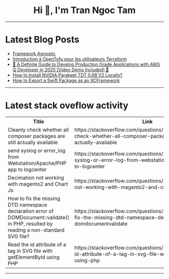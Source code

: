 <h1 align="center">Hi 👋, I'm Tran Ngoc Tam</h1>

---

# Latest Blog Posts 
<!-- BLOG-POST-LIST:START -->
- [Framework Agnostic](https://dev.to/m__mdy__m/framework-agnostic-37og)
- [Introduction à OpenTofu pour les utilisateurs Terraform](https://dev.to/laformulenuagique/introduction-a-opentofu-pour-les-utilisateurs-terraform-4e9l)
- [💸 A Definite Guide to Develop Production Grade Applications with AWS Q Developer in 2025 [Video Demo Included] 🎥](https://dev.to/mohamednizzad/a-definite-guide-to-develop-production-grade-applications-with-aws-q-developer-in-2025-video-3690)
- [How to Install NVIDIA Parakeet TDT 0.6B V2 Locally?](https://dev.to/nodeshiftcloud/how-to-install-nvidia-parakeet-tdt-06b-v2-locally-36ck)
- [How to Export a Swift Package as an XCFramework](https://dev.to/generatecodedev/how-to-export-a-swift-package-as-an-xcframework-2k87)
<!-- BLOG-POST-LIST:END -->

---

# Latest stack oveflow activity
<table>
  <tr><th>Title</th><th>Link</th></tr>
  <!-- STACKOVERFLOW:START --><tr><td>Cleanly check whether all composer packages are still actually available</td><td>https://stackoverflow.com/questions/79616916/cleanly-check-whether-all-composer-packages-are-still-actually-available</td></tr><tr><td>send syslog or error_log from Webstation/Apache/PHP app to logcenter</td><td>https://stackoverflow.com/questions/79616887/send-syslog-or-error-log-from-webstation-apache-php-app-to-logcenter</td></tr><tr><td>Decimation not working with magento2 and Chart Js</td><td>https://stackoverflow.com/questions/79616860/decimation-not-working-with-magento2-and-chart-js</td></tr><tr><td>How to fix the missing DTD namespace declaration error of DOMDocument::validate&lpar;&rpar; in PHP, resulted by reading a non-standard SVG file?</td><td>https://stackoverflow.com/questions/79616543/how-to-fix-the-missing-dtd-namespace-declaration-error-of-domdocumentvalidate</td></tr><tr><td>Read the id attribute of a tag in SVG file with getElementById using PHP</td><td>https://stackoverflow.com/questions/79616325/read-the-id-attribute-of-a-tag-in-svg-file-with-getelementbyid-using-php</td></tr><!-- STACKOVERFLOW:END -->
</table>

---


